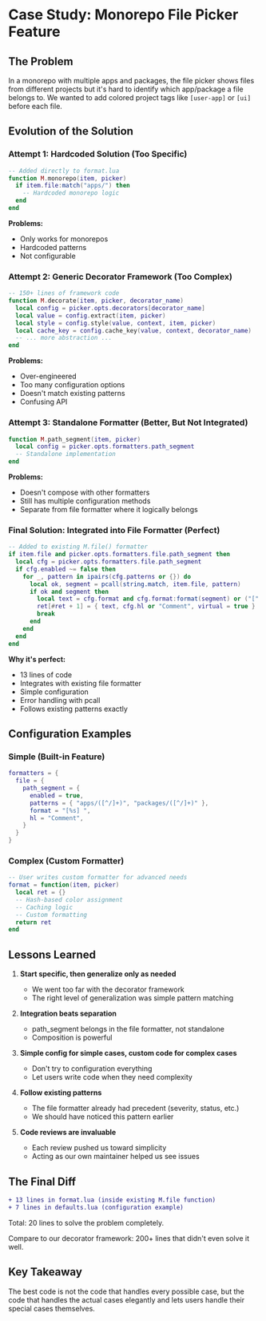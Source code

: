 # Case Study: Monorepo File Picker Feature

## The Problem

In a monorepo with multiple apps and packages, the file picker shows files from different projects but it's hard to identify which app/package a file belongs to. We wanted to add colored project tags like `[user-app]` or `[ui]` before each file.

## Evolution of the Solution

### Attempt 1: Hardcoded Solution (Too Specific)

```lua
-- Added directly to format.lua
function M.monorepo(item, picker)
  if item.file:match("apps/") then
    -- Hardcoded monorepo logic
  end
end
```

**Problems:**
- Only works for monorepos
- Hardcoded patterns
- Not configurable

### Attempt 2: Generic Decorator Framework (Too Complex)

```lua
-- 150+ lines of framework code
function M.decorate(item, picker, decorator_name)
  local config = picker.opts.decorators[decorator_name]
  local value = config.extract(item, picker)
  local style = config.style(value, context, item, picker)
  local cache_key = config.cache_key(value, context, decorator_name)
  -- ... more abstraction ...
end
```

**Problems:**
- Over-engineered
- Too many configuration options
- Doesn't match existing patterns
- Confusing API

### Attempt 3: Standalone Formatter (Better, But Not Integrated)

```lua
function M.path_segment(item, picker)
  local config = picker.opts.formatters.path_segment
  -- Standalone implementation
end
```

**Problems:**
- Doesn't compose with other formatters
- Still has multiple configuration methods
- Separate from file formatter where it logically belongs

### Final Solution: Integrated into File Formatter (Perfect)

```lua
-- Added to existing M.file() formatter
if item.file and picker.opts.formatters.file.path_segment then
  local cfg = picker.opts.formatters.file.path_segment
  if cfg.enabled ~= false then
    for _, pattern in ipairs(cfg.patterns or {}) do
      local ok, segment = pcall(string.match, item.file, pattern)
      if ok and segment then
        local text = cfg.format and cfg.format:format(segment) or ("[" .. segment .. "] ")
        ret[#ret + 1] = { text, cfg.hl or "Comment", virtual = true }
        break
      end
    end
  end
end
```

**Why it's perfect:**
- 13 lines of code
- Integrates with existing file formatter
- Simple configuration
- Error handling with pcall
- Follows existing patterns exactly

## Configuration Examples

### Simple (Built-in Feature)

```lua
formatters = {
  file = {
    path_segment = {
      enabled = true,
      patterns = { "apps/([^/]+)", "packages/([^/]+)" },
      format = "[%s] ",
      hl = "Comment",
    }
  }
}
```

### Complex (Custom Formatter)

```lua
-- User writes custom formatter for advanced needs
format = function(item, picker)
  local ret = {}
  -- Hash-based color assignment
  -- Caching logic
  -- Custom formatting
  return ret
end
```

## Lessons Learned

1. **Start specific, then generalize only as needed**
   - We went too far with the decorator framework
   - The right level of generalization was simple pattern matching

2. **Integration beats separation**
   - path_segment belongs in the file formatter, not standalone
   - Composition is powerful

3. **Simple config for simple cases, custom code for complex cases**
   - Don't try to configuration everything
   - Let users write code when they need complexity

4. **Follow existing patterns**
   - The file formatter already had precedent (severity, status, etc.)
   - We should have noticed this pattern earlier

5. **Code reviews are invaluable**
   - Each review pushed us toward simplicity
   - Acting as our own maintainer helped us see issues

## The Final Diff

```diff
+ 13 lines in format.lua (inside existing M.file function)
+ 7 lines in defaults.lua (configuration example)
```

Total: 20 lines to solve the problem completely.

Compare to our decorator framework: 200+ lines that didn't even solve it well.

## Key Takeaway

The best code is not the code that handles every possible case, but the code that handles the actual cases elegantly and lets users handle their special cases themselves.